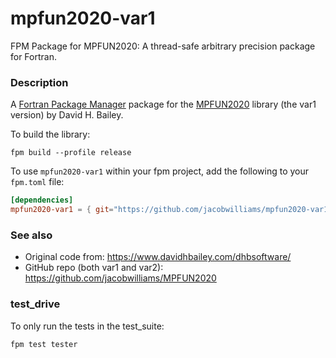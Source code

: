 # mpfun2020-var1

FPM Package for MPFUN2020: A thread-safe arbitrary precision package for Fortran.

### Description

A [Fortran Package Manager](https://github.com/fortran-lang/fpm) package for the [MPFUN2020](https://www.davidhbailey.com/dhbsoftware/) library (the var1 version) by David H. Bailey.

To build the library:

```
fpm build --profile release
```

To use `mpfun2020-var1` within your fpm project, add the following to your `fpm.toml` file:
```toml
[dependencies]
mpfun2020-var1 = { git="https://github.com/jacobwilliams/mpfun2020-var1.git" }
```

### See also
 * Original code from: https://www.davidhbailey.com/dhbsoftware/
 * GitHub repo (both var1 and var2): https://github.com/jacobwilliams/MPFUN2020

### test_drive
To only run the tests in the test_suite:

```
fpm test tester
```
